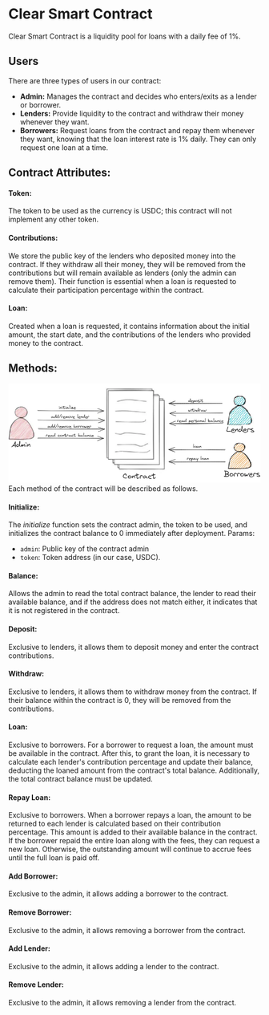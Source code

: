 # Clear Smart Contract

Clear Smart Contract is a liquidity pool for loans with a daily fee of 1%.

## Users

There are three types of users in our contract:

- **Admin:** Manages the contract and decides who enters/exits as a lender or borrower.
- **Lenders:** Provide liquidity to the contract and withdraw their money whenever they want.
- **Borrowers:** Request loans from the contract and repay them whenever they want, knowing that the loan interest rate is 1% daily. They can only request one loan at a time.

## Contract Attributes:

#### Token:
The token to be used as the currency is USDC; this contract will not implement any other token.

#### Contributions:
We store the public key of the lenders who deposited money into the contract. If they withdraw all their money, they will be removed from the contributions but will remain available as lenders (only the admin can remove them). Their function is essential when a loan is requested to calculate their participation percentage within the contract.

#### Loan:
Created when a loan is requested, it contains information about the initial amount, the start date, and the contributions of the lenders who provided money to the contract.

## Methods:
![Methods flow](images/methods-img.png)
Each method of the contract will be described as follows.
#### Initialize:
The *initialize* function sets the contract admin, the token to be used, and initializes the contract balance to 0 immediately after deployment.
Params:
- `admin`: Public key of the contract admin
- `token`: Token address (in our case, USDC).

#### Balance:
Allows the admin to read the total contract balance, the lender to read their available balance, and if the address does not match either, it indicates that it is not registered in the contract.
#### Deposit:
Exclusive to lenders, it allows them to deposit money and enter the contract contributions.
#### Withdraw:
Exclusive to lenders, it allows them to withdraw money from the contract. If their balance within the contract is 0, they will be removed from the contributions.
#### Loan:
Exclusive to borrowers. For a borrower to request a loan, the amount must be available in the contract. After this, to grant the loan, it is necessary to calculate each lender's contribution percentage and update their balance, deducting the loaned amount from the contract's total balance. Additionally, the total contract balance must be updated.
#### Repay Loan:
Exclusive to borrowers. When a borrower repays a loan, the amount to be returned to each lender is calculated based on their contribution percentage. This amount is added to their available balance in the contract. If the borrower repaid the entire loan along with the fees, they can request a new loan. Otherwise, the outstanding amount will continue to accrue fees until the full loan is paid off.
#### Add Borrower:
Exclusive to the admin, it allows adding a borrower to the contract.
#### Remove Borrower:
Exclusive to the admin, it allows removing a borrower from the contract.
#### Add Lender:
Exclusive to the admin, it allows adding a lender to the contract.
#### Remove Lender:
Exclusive to the admin, it allows removing a lender from the contract.
